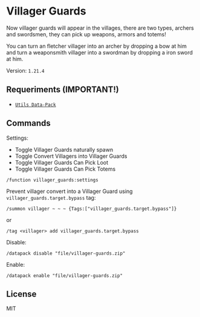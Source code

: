# Villager Guards

Now villager guards will appear in the villages, there are two types, archers and swordsmen, they can pick up weapons, armors and totems!

You can turn an fletcher villager into an archer by dropping a bow at him
and turn a weaponsmith villager into a swordman by dropping a iron sword at him.

Version: `1.21.4`

## Requeriments (IMPORTANT!)

- [`Utils Data-Pack`](https://modrinth.com/datapack/lullaby-utils)

## Commands

Settings:

- Toggle Villager Guards naturally spawn
- Toggle Convert Villagers into Villager Guards
- Toggle Villager Guards Can Pick Loot
- Toggle Villager Guards Can Pick Totems

```mcfunction
/function villager_guards:settings
```

Prevent villager convert into a Villager Guard using `villager_guards.target.bypass` tag:

```mcfunction
/summon villager ~ ~ ~ {Tags:["villager_guards.target.bypass"]}
```

or

```mcfunction
/tag <villager> add villager_guards.target.bypass
```

Disable:

```mcfunction
/datapack disable "file/villager-guards.zip"
```

Enable:

```mcfunction
/datapack enable "file/villager-guards.zip"
```

## License

MIT